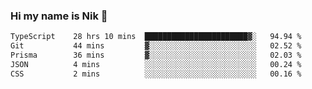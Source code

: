 ### Hi my name is Nik 👋

<!--
**NikDoe/NikDoe** is a ✨ _special_ ✨ repository because its `README.md` (this file) appears on your GitHub profile.

Here are some ideas to get you started:

- 🔭 I’m currently working on ...
- 🌱 I’m currently learning ...
- 👯 I’m looking to collaborate on ...
- 🤔 I’m looking for help with ...
- 💬 Ask me about ...
- 📫 How to reach me: ...
- 😄 Pronouns: ...
- ⚡ Fun fact: ...
-->

<!--START_SECTION:waka-->

```txt
TypeScript    28 hrs 10 mins  ███████████████████████▓░   94.94 %
Git           44 mins         ▓░░░░░░░░░░░░░░░░░░░░░░░░   02.52 %
Prisma        36 mins         ▓░░░░░░░░░░░░░░░░░░░░░░░░   02.03 %
JSON          4 mins          ░░░░░░░░░░░░░░░░░░░░░░░░░   00.24 %
CSS           2 mins          ░░░░░░░░░░░░░░░░░░░░░░░░░   00.16 %
```

<!--END_SECTION:waka-->
